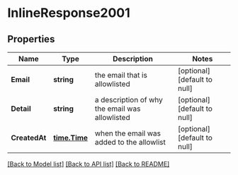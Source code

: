 # InlineResponse2001

## Properties
Name | Type | Description | Notes
------------ | ------------- | ------------- | -------------
**Email** | **string** | the email that is allowlisted | [optional] [default to null]
**Detail** | **string** | a description of why the email was allowlisted | [optional] [default to null]
**CreatedAt** | [**time.Time**](time.Time.md) | when the email was added to the allowlist | [optional] [default to null]

[[Back to Model list]](../README.md#documentation-for-models) [[Back to API list]](../README.md#documentation-for-api-endpoints) [[Back to README]](../README.md)

